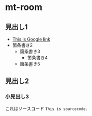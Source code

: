 # mt-room

## 見出し1
- [This is Google link](https://google.com)
- 箇条書き2
  - 箇条書き3
    - 箇条書き4 
  - 箇条書き5

## 見出し2
### 小見出し3
これはソースコード `This is sourcecode.`
